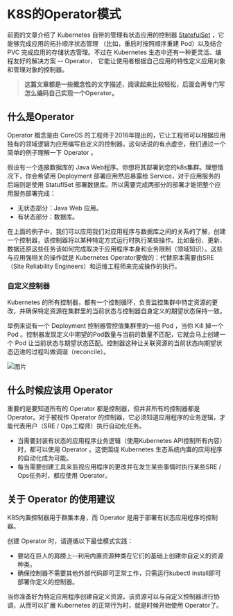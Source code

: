 # K8S的Operator模式

前面的文章介绍了 Kubernetes 自带的管理有状态应用的控制器 [StatefulSet](https://mp.weixin.qq.com/s?__biz=MzUzNTY5MzU2MA==&mid=2247486737&idx=1&sn=e7d0689fa74b108bae734515837c68e1&chksm=fa80dc86cdf755909f2f29ee8cb9dce930b95a837cb045be5c9700a9000743c9cb7f8eed6731&token=480855145&lang=zh_CN&scene=21#wechat_redirect) ，它能够完成应用的拓扑顺序状态管理 （比如，重启时按照顺序重建 Pod）以及结合 PVC 完成应用的存储状态管理。不过在 Kubernetes 生态中还有一种更灵活、编程友好的解决方案 -- Operator， 它能让使用者根据自己应用的特性定义应用对象和管理对象的控制器。

> **这篇文章都是一些概念性的文字描述，阅读起来比较轻松，后面会再专门写怎么编码自己实现一个Operator。**



## 什么是Operator

Operator 概念是由 CoreOS 的工程师于2016年提出的，它让工程师可以根据应用独有的领域逻辑为应用编写自定义的控制器。这句话说的有点虚空，我们通过一个简单的例子理解一下 Operator 。

假设有一个连接数据库的 Java Web程序。你想将其部署到您的k8s集群。理想情况下，你会希望用 Deployment 部署应用然后暴露给 Service，对于应用服务的后端则是使用 StatuflSet 部署数据库。所以需要完成两部分的部署才能把整个应用服务部署完成：

- 无状态部分：Java Web 应用。
- 有状态部分：数据库。

在上面的例子中，我们可以应用我们对应用程序与数据库之间的关系的了解，创建一个控制器，该控制器将以某种特定方式运行时执行某些操作。比如备份、更新、数据还原这些任务该如何完成取决于应用程序本身和业务限制（领域知识）。这些与应用强相关的操作就是 Kubernetes Operator要做的：代替原本需要由SRE（Site Reliability Engineers）和运维工程师来完成操作的执行。

### 自定义控制器

Kubernetes 的所有控制器，都有一个控制循环，负责监控集群中特定资源的更改，并确保特定资源在集群里的当前状态与控制器自身定义的期望状态保持一致。

举例来说有一个 Deployment 控制器管控值集群里的一组 Pod ，当你 Kill 掉一个 Pod 。控制器发现定义中期望的Pod数量与当前的数量不匹配，它就会马上创建一个 Pod 让当前状态与期望状态匹配。控制器这种让关联资源的当前状态向期望状态迈进的过程叫做调谐（reconcile）。

![图片](https://picture-1258612855.cos.ap-shanghai.myqcloud.com/20221108175050.png)

## 什么时候应该用 Operator

重要的是要知道所有的 Operator 都是控制器，但并非所有的控制器都是 Operator。对于被视作 Operator 的控制器，它必须知道应用程序的业务逻辑，才能代表用户（SRE / Ops工程师）执行自动化任务。

- 当需要封装有状态的应用程序业务逻辑（使用Kubernetes API控制所有内容）时，都可以使用 Operator 。这使围绕 Kubernetes 生态系统内置的应用程序的自动化成为可能。
- 每当需要创建工具来监视应用程序的更改并在发生某些事情时执行某些SRE / Ops任务时，都应使用 Operator。

## 关于 Operator 的使用建议

K8S内置控制器用于群集本身，而 Operator 是用于部署有状态应用程序的控制器。

创建 Operator 时，请遵循以下最佳模式实践：

- 要站在巨人的肩膀上--利用内置资源种类在它们的基础上创建你自定义的资源种类。
- 确保控制器不需要其他外部代码即可正常工作，只需运行kubectl install即可部署你定义的控制器。

当你准备好为特定应用程序创建自定义资源，该资源可以与自定义控制器进行协调，从而可以扩展 Kubernetes 的正常行为时，就是时候开始使用 Operator了。